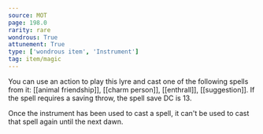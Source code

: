 ```yaml
---
source: MOT
page: 198.0
rarity: rare
wondrous: True
attunement: True
type: ['wondrous item', 'Instrument']
tag: item/magic
---
```


You can use an action to play this lyre and cast one of the following spells from it: [[animal friendship]], [[charm person]], [[enthrall]], [[suggestion]]. If the spell requires a saving throw, the spell save DC is 13.

Once the instrument has been used to cast a spell, it can't be used to cast that spell again until the next dawn.


